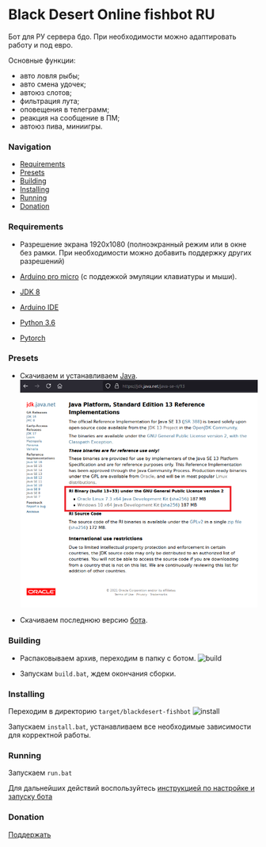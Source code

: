 # Black Desert Online fishbot RU
 
 Бот для РУ сервера бдо. При необходимости можно адаптировать работу и под евро.
 
 Основные функции:
- авто ловля рыбы;
- авто смена удочек;
- автоюз слотов;
- фильтрация лута;
- оповещения в телеграмм;
- реакция на сообщение в ПМ;
- автоюз пива, миниигры.

### Navigation

- [Requirements](#requirements)
- [Presets](#presets)
- [Building](#building)
- [Installing](#installing)
- [Running](#running)
- [Donation](#donation)

### Requirements

- Разрешение экрана 1920x1080 (полноэкранный режим или в окне без рамки. При необходимости можно добавить поддержку других разрешений)
- [Arduino pro micro](https://all-arduino.ru/arduino-micro/#_Arduino_Micro_Arduino_Pro_Micro) (с поддежкой эмуляции клавиатуры и мыши).


- [JDK 8](http://www.oracle.com/technetwork/java/javase/downloads/jdk8-downloads-2133151.html)
- [Arduino IDE](https://www.arduino.cc/en/main/software)
- [Python 3.6](https://www.python.org/downloads/release/python-360/)
- [Pytorch](https://pytorch.org/)

### Presets

- Скачиваем и устанавливаем [Java](http://www.oracle.com/technetwork/java/javase/downloads/jdk8-downloads-2133151.html).
![java](https://github.com/Symb1OS/blackdesert-fishbot/blob/master/docs/java.jpg)

- Скачиваем последнюю версию [бота](https://github.com/Symb1OS/blackdesert-fishbot/releases/latest).


### Building
- Распаковываем архив, переходим в папку с ботом.
![build](https://github.com/Symb1OS/blackdesert-fishbot/blob/master/docs/build.jpg)

- Запускам `build.bat`, ждем окончания сборки.

### Installing

Переходим в директорию `target/blackdesert-fishbot`
![install](https://github.com/Symb1OS/blackdesert-fishbot/blob/master/docs/install.jpg)

Запускаем `install.bat`, устанавливаем все необходимые зависимости для корректной работы.


### Running

Запускаем `run.bat`


Для дальнейших действий воспользуйтесь [инструкцией по настройке и запуску бота](https://docs.google.com/document/d/1DkkaUYzsAG57zADdlMZyV0jzGTR5s-Vo13wi64Z0TC8/edit#heading=h.3ppzcxu04cdm)


### Donation
[Поддержать](https://money.yandex.ru/to/410014569437812)
